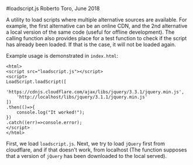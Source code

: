 #loadscript.js
Roberto Toro, June 2018

A utility to load scripts where multiple alternative sources are available. For example, the first alternative can be an online CDN, and the 2nd alternative a local version of the same code (useful for offline development). The calling function also provides place for a test function to check if the script has already been loaded. If that is the case, it will not be loaded again.

Example usage is demonstrated in `index.html`:

```
<html>
<script src="loadscript.js"></script>
<script>
LoadScript.loadScript([
    'https://cdnjs.cloudflare.com/ajax/libs/jquery/3.3.1/jquery.min.js',
    'http://localhost/libs/jquery/3.1.1/jquery.min.js'
])
.then(()=>{
    console.log("It worked!");
})
.catch((err)=>console.error);
</script>
</html>
```

First, we load `loadscript.js`. Next, we try to load `jQuery` first from cloudflare, and if that doesn't work, from localhost (The function supposes that a version of `jQuery` has been downloaded to the local served).